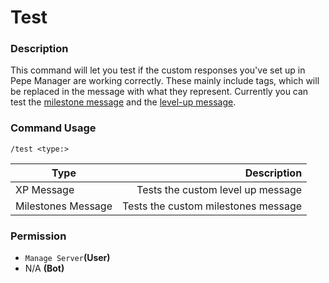 # Test

### Description

This command will let you test if the custom responses you've set up in Pepe Manager are working correctly. These mainly include tags, which will be replaced in the message with what they represent. Currently you can test the [milestone message](https://docs.pepemanager.com/guides/automatically-controlled-member-milestones#setting-the-milestones-message) and the [level-up message](https://docs.pepemanager.com/guides/setting-up-server-xp-leveling#customizing-the-level-up-message).

### Command Usage

```
/test <type:>
```

| Type               |                         Description |
| ------------------ | ----------------------------------: |
| XP Message         |   Tests the custom level up message |
| Milestones Message | Tests the custom milestones message |

### **Permission**

* `Manage Server`**(User)**
* N/A **(Bot)**
